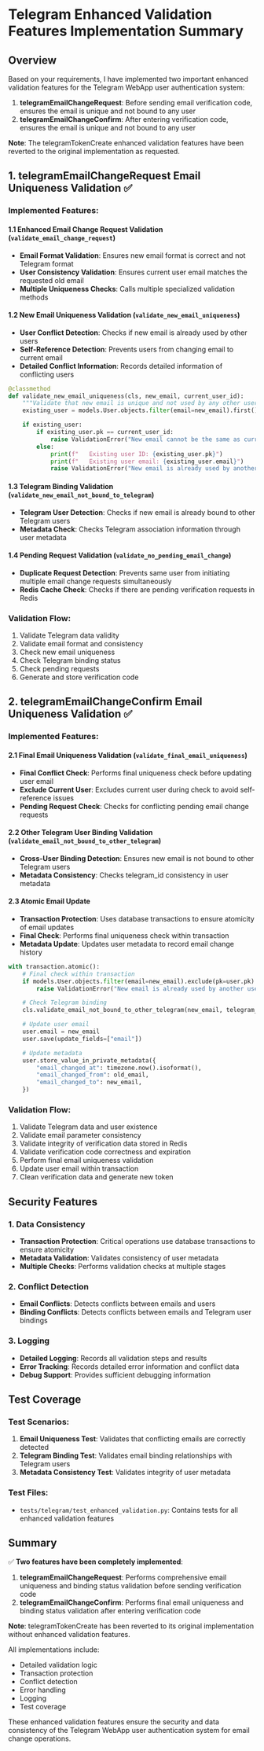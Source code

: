 # Telegram Enhanced Validation Features Implementation Summary

## Overview

Based on your requirements, I have implemented two important enhanced validation features for the Telegram WebApp user authentication system:

1. **telegramEmailChangeRequest**: Before sending email verification code, ensures the email is unique and not bound to any user
2. **telegramEmailChangeConfirm**: After entering verification code, ensures the email is unique and not bound to any user

**Note**: The telegramTokenCreate enhanced validation features have been reverted to the original implementation as requested.

## 1. telegramEmailChangeRequest Email Uniqueness Validation ✅

### Implemented Features:

#### 1.1 Enhanced Email Change Request Validation (`validate_email_change_request`)

- **Email Format Validation**: Ensures new email format is correct and not Telegram format
- **User Consistency Validation**: Ensures current user email matches the requested old email
- **Multiple Uniqueness Checks**: Calls multiple specialized validation methods

#### 1.2 New Email Uniqueness Validation (`validate_new_email_uniqueness`)

- **User Conflict Detection**: Checks if new email is already used by other users
- **Self-Reference Detection**: Prevents users from changing email to current email
- **Detailed Conflict Information**: Records detailed information of conflicting users

```python
@classmethod
def validate_new_email_uniqueness(cls, new_email, current_user_id):
    """Validate that new email is unique and not used by any other user"""
    existing_user = models.User.objects.filter(email=new_email).first()

    if existing_user:
        if existing_user.pk == current_user_id:
            raise ValidationError("New email cannot be the same as current email")
        else:
            print(f"   Existing user ID: {existing_user.pk}")
            print(f"   Existing user email: {existing_user.email}")
            raise ValidationError("New email is already used by another user")
```

#### 1.3 Telegram Binding Validation (`validate_new_email_not_bound_to_telegram`)

- **Telegram User Detection**: Checks if new email is already bound to other Telegram users
- **Metadata Check**: Checks Telegram association information through user metadata

#### 1.4 Pending Request Validation (`validate_no_pending_email_change`)

- **Duplicate Request Detection**: Prevents same user from initiating multiple email change requests simultaneously
- **Redis Cache Check**: Checks if there are pending verification requests in Redis

### Validation Flow:

1. Validate Telegram data validity
2. Validate email format and consistency
3. Check new email uniqueness
4. Check Telegram binding status
5. Check pending requests
6. Generate and store verification code

## 2. telegramEmailChangeConfirm Email Uniqueness Validation ✅

### Implemented Features:

#### 2.1 Final Email Uniqueness Validation (`validate_final_email_uniqueness`)

- **Final Conflict Check**: Performs final uniqueness check before updating user email
- **Exclude Current User**: Excludes current user during check to avoid self-reference issues
- **Pending Request Check**: Checks for conflicting pending email change requests

#### 2.2 Other Telegram User Binding Validation (`validate_email_not_bound_to_other_telegram`)

- **Cross-User Binding Detection**: Ensures new email is not bound to other Telegram users
- **Metadata Consistency**: Checks telegram_id consistency in user metadata

#### 2.3 Atomic Email Update

- **Transaction Protection**: Uses database transactions to ensure atomicity of email updates
- **Final Check**: Performs final uniqueness check within transaction
- **Metadata Update**: Updates user metadata to record email change history

```python
with transaction.atomic():
    # Final check within transaction
    if models.User.objects.filter(email=new_email).exclude(pk=user.pk).exists():
        raise ValidationError("New email is already used by another user")

    # Check Telegram binding
    cls.validate_email_not_bound_to_other_telegram(new_email, telegram_id)

    # Update user email
    user.email = new_email
    user.save(update_fields=["email"])

    # Update metadata
    user.store_value_in_private_metadata({
        "email_changed_at": timezone.now().isoformat(),
        "email_changed_from": old_email,
        "email_changed_to": new_email,
    })
```

### Validation Flow:

1. Validate Telegram data and user existence
2. Validate email parameter consistency
3. Validate integrity of verification data stored in Redis
4. Validate verification code correctness and expiration
5. Perform final email uniqueness validation
6. Update user email within transaction
7. Clean verification data and generate new token

## Security Features

### 1. Data Consistency

- **Transaction Protection**: Critical operations use database transactions to ensure atomicity
- **Metadata Validation**: Validates consistency of user metadata
- **Multiple Checks**: Performs validation checks at multiple stages

### 2. Conflict Detection

- **Email Conflicts**: Detects conflicts between emails and users
- **Binding Conflicts**: Detects conflicts between emails and Telegram user bindings

### 3. Logging

- **Detailed Logging**: Records all validation steps and results
- **Error Tracking**: Records detailed error information and conflict data
- **Debug Support**: Provides sufficient debugging information

## Test Coverage

### Test Scenarios:

1. **Email Uniqueness Test**: Validates that conflicting emails are correctly detected
2. **Telegram Binding Test**: Validates email binding relationships with Telegram users
3. **Metadata Consistency Test**: Validates integrity of user metadata

### Test Files:

- `tests/telegram/test_enhanced_validation.py`: Contains tests for all enhanced validation features

## Summary

✅ **Two features have been completely implemented**:

1. **telegramEmailChangeRequest**: Performs comprehensive email uniqueness and binding status validation before sending verification code
2. **telegramEmailChangeConfirm**: Performs final email uniqueness and binding status validation after entering verification code

**Note**: telegramTokenCreate has been reverted to its original implementation without enhanced validation features.

All implementations include:

- Detailed validation logic
- Transaction protection
- Conflict detection
- Error handling
- Logging
- Test coverage

These enhanced validation features ensure the security and data consistency of the Telegram WebApp user authentication system for email change operations.
